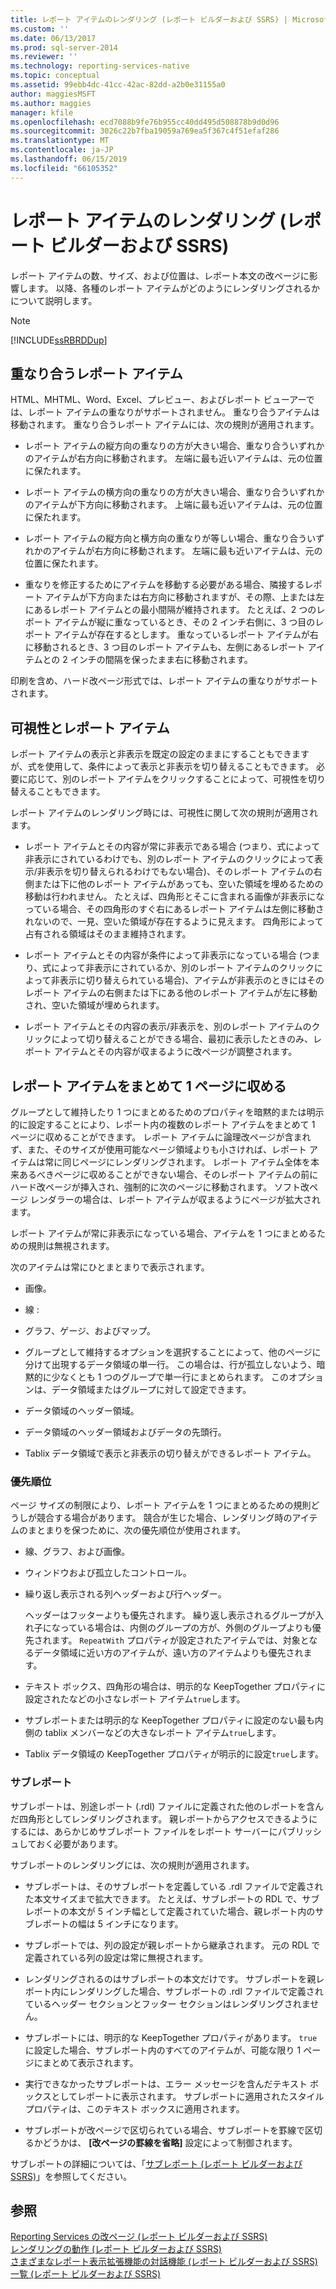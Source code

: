 ```yaml
---
title: レポート アイテムのレンダリング (レポート ビルダーおよび SSRS) | Microsoft Docs
ms.custom: ''
ms.date: 06/13/2017
ms.prod: sql-server-2014
ms.reviewer: ''
ms.technology: reporting-services-native
ms.topic: conceptual
ms.assetid: 99ebb4dc-41cc-42ac-82dd-a2b0e31155a0
author: maggiesMSFT
ms.author: maggies
manager: kfile
ms.openlocfilehash: ecd7088b9fe76b955cc40dd495d508878b9d0d96
ms.sourcegitcommit: 3026c22b7fba19059a769ea5f367c4f51efaf286
ms.translationtype: MT
ms.contentlocale: ja-JP
ms.lasthandoff: 06/15/2019
ms.locfileid: "66105352"
---
```

# <a name="rendering-report-items-report-builder-and-ssrs"></a>レポート アイテムのレンダリング (レポート ビルダーおよび SSRS)
  レポート アイテムの数、サイズ、および位置は、レポート本文の改ページに影響します。 以降、各種のレポート アイテムがどのようにレンダリングされるかについて説明します。  
  
> [!NOTE]  
>  [!INCLUDE[ssRBRDDup](../../includes/ssrbrddup-md.md)]  
  
## <a name="overlapping-report-items"></a>重なり合うレポート アイテム  
 HTML、MHTML、Word、Excel、プレビュー、およびレポート ビューアーでは、レポート アイテムの重なりがサポートされません。 重なり合うアイテムは移動されます。 重なり合うレポート アイテムには、次の規則が適用されます。  
  
-   レポート アイテムの縦方向の重なりの方が大きい場合、重なり合ういずれかのアイテムが右方向に移動されます。 左端に最も近いアイテムは、元の位置に保たれます。  
  
-   レポート アイテムの横方向の重なりの方が大きい場合、重なり合ういずれかのアイテムが下方向に移動されます。 上端に最も近いアイテムは、元の位置に保たれます。  
  
-   レポート アイテムの縦方向と横方向の重なりが等しい場合、重なり合ういずれかのアイテムが右方向に移動されます。 左端に最も近いアイテムは、元の位置に保たれます。  
  
-   重なりを修正するためにアイテムを移動する必要がある場合、隣接するレポート アイテムが下方向または右方向に移動されますが、その際、上または左にあるレポート アイテムとの最小間隔が維持されます。 たとえば、2 つのレポート アイテムが縦に重なっているとき、その 2 インチ右側に、3 つ目のレポート アイテムが存在するとします。 重なっているレポート アイテムが右に移動されるとき、3 つ目のレポート アイテムも、左側にあるレポート アイテムとの 2 インチの間隔を保ったまま右に移動されます。  
  
 印刷を含め、ハード改ページ形式では、レポート アイテムの重なりがサポートされます。  
  
## <a name="visibility-and-report-items"></a>可視性とレポート アイテム  
 レポート アイテムの表示と非表示を既定の設定のままにすることもできますが、式を使用して、条件によって表示と非表示を切り替えることもできます。 必要に応じて、別のレポート アイテムをクリックすることによって、可視性を切り替えることもできます。  
  
 レポート アイテムのレンダリング時には、可視性に関して次の規則が適用されます。  
  
-   レポート アイテムとその内容が常に非表示である場合 (つまり、式によって非表示にされているわけでも、別のレポート アイテムのクリックによって表示/非表示を切り替えられるわけでもない場合)、そのレポート アイテムの右側または下に他のレポート アイテムがあっても、空いた領域を埋めるための移動は行われません。 たとえば、四角形とそこに含まれる画像が非表示になっている場合、その四角形のすぐ右にあるレポート アイテムは左側に移動されないので、一見、空いた領域が存在するように見えます。 四角形によって占有される領域はそのまま維持されます。  
  
-   レポート アイテムとその内容が条件によって非表示になっている場合 (つまり、式によって非表示にされているか、別のレポート アイテムのクリックによって非表示に切り替えられている場合)、アイテムが非表示のときにはそのレポート アイテムの右側または下にある他のレポート アイテムが左に移動され、空いた領域が埋められます。  
  
-   レポート アイテムとその内容の表示/非表示を、別のレポート アイテムのクリックによって切り替えることができる場合、最初に表示したときのみ、レポート アイテムとその内容が収まるように改ページが調整されます。  
  
## <a name="keeping-report-items-together-on-a-single-page"></a>レポート アイテムをまとめて 1 ページに収める  
 グループとして維持したり 1 つにまとめるためのプロパティを暗黙的または明示的に設定することにより、レポート内の複数のレポート アイテムをまとめて 1 ページに収めることができます。 レポート アイテムに論理改ページが含まれず、また、そのサイズが使用可能なページ領域よりも小さければ、レポート アイテムは常に同じページにレンダリングされます。 レポート アイテム全体を本来あるべきページに収めることができない場合、そのレポート アイテムの前にハード改ページが挿入され、強制的に次のページに移動されます。 ソフト改ページ レンダラーの場合は、レポート アイテムが収まるようにページが拡大されます。  
  
 レポート アイテムが常に非表示になっている場合、アイテムを 1 つにまとめるための規則は無視されます。  
  
 次のアイテムは常にひとまとまりで表示されます。  
  
-   画像。  
  
-   線 :  
  
-   グラフ、ゲージ、およびマップ。  
  
-   グループとして維持するオプションを選択することによって、他のページに分けて出現するデータ領域の単一行。 この場合は、行が孤立しないよう、暗黙的に少なくとも 1 つのグループで単一行にまとめられます。 このオプションは、データ領域またはグループに対して設定できます。  
  
-   データ領域のヘッダー領域。  
  
-   データ領域のヘッダー領域およびデータの先頭行。  
  
-   Tablix データ領域で表示と非表示の切り替えができるレポート アイテム。  
  
### <a name="priority-order"></a>優先順位  
 ページ サイズの制限により、レポート アイテムを 1 つにまとめるための規則どうしが競合する場合があります。 競合が生じた場合、レンダリング時のアイテムのまとまりを保つために、次の優先順位が使用されます。  
  
-   線、グラフ、および画像。  
  
-   ウィンドウおよび孤立したコントロール。  
  
-   繰り返し表示される列ヘッダーおよび行ヘッダー。  
  
     ヘッダーはフッターよりも優先されます。 繰り返し表示されるグループが入れ子になっている場合は、内側のグループの方が、外側のグループよりも優先されます。 `RepeatWith` プロパティが設定されたアイテムでは、対象となるデータ領域に近い方のアイテムが、遠い方のアイテムよりも優先されます。  
  
-   テキスト ボックス、四角形の場合は、明示的な KeepTogether プロパティに設定されたなどの小さなレポート アイテム`true`します。  
  
-   サブレポートまたは明示的な KeepTogether プロパティに設定のない最も内側の tablix メンバーなどの大きなレポート アイテム`true`します。  
  
-   Tablix データ領域の KeepTogether プロパティが明示的に設定`true`します。  
  
### <a name="subreports"></a>サブレポート  
 サブレポートは、別途レポート (.rdl) ファイルに定義された他のレポートを含んだ四角形としてレンダリングされます。 親レポートからアクセスできるようにするには、あらかじめサブレポート ファイルをレポート サーバーにパブリッシュしておく必要があります。  
  
 サブレポートのレンダリングには、次の規則が適用されます。  
  
-   サブレポートは、そのサブレポートを定義している .rdl ファイルで定義された本文サイズまで拡大できます。 たとえば、サブレポートの RDL で、サブレポートの本文が 5 インチ幅として定義されていた場合、親レポート内のサブレポートの幅は 5 インチになります。  
  
-   サブレポートでは、列の設定が親レポートから継承されます。 元の RDL で定義されている列の設定は常に無視されます。  
  
-   レンダリングされるのはサブレポートの本文だけです。 サブレポートを親レポート内にレンダリングした場合、サブレポートの .rdl ファイルで定義されているヘッダー セクションとフッター セクションはレンダリングされません。  
  
-   サブレポートには、明示的な KeepTogether プロパティがあります。 `true` に設定した場合、サブレポート内のすべてのアイテムが、可能な限り 1 ページにまとめて表示されます。  
  
-   実行できなかったサブレポートは、エラー メッセージを含んだテキスト ボックスとしてレポートに表示されます。 サブレポートに適用されたスタイル プロパティは、このテキスト ボックスに適用されます。  
  
-   サブレポートが改ページで区切られている場合、サブレポートを罫線で区切るかどうかは、 **[改ページの罫線を省略]** 設定によって制御されます。  
  
 サブレポートの詳細については、「[サブレポート &#40;レポート ビルダーおよび SSRS&#41;](subreports-report-builder-and-ssrs.md)」を参照してください。  
  
## <a name="see-also"></a>参照  
 [Reporting Services の改ページ &#40;レポート ビルダーおよび SSRS&#41;](pagination-in-reporting-services-report-builder-and-ssrs.md)   
 [レンダリングの動作 &#40;レポート ビルダーおよび SSRS&#41;](rendering-behaviors-report-builder-and-ssrs.md)   
 [さまざまなレポート表示拡張機能の対話機能 &#40;レポート ビルダーおよび SSRS&#41;](../report-builder/interactive-functionality-different-report-rendering-extensions.md)   
 [一覧 &#40;レポート ビルダーおよび SSRS&#41;](tables-matrices-and-lists-report-builder-and-ssrs.md)  
  
  

